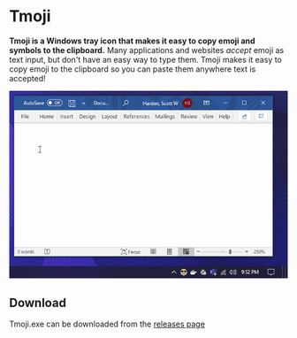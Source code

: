 # Tmoji

**Tmoji is a Windows tray icon that makes it easy to copy emoji and symbols to the clipboard.** Many applications and websites _accept_ emoji as text input, but don't have an easy way to type them. Tmoji makes it easy to copy emoji to the clipboard so you can paste them anywhere text is accepted!

![](dev/screenshot.gif)

## Download

Tmoji.exe can be downloaded from the [releases page](https://github.com/swharden/Tmoji/releases)